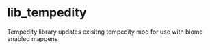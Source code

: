 # lib_tempedity
Tempedity library updates exisitng tempedity mod for use with biome enabled mapgens
